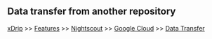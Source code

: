## Data transfer from another repository
[xDrip](../../README.md) >> [Features](../Features_page.md) >> [Nightscout](../Nightscout_page.md) >> [Google Cloud](./GoogleCloud.md) >> [Data Transfer](./GC_Transfer.md)  
  
  
